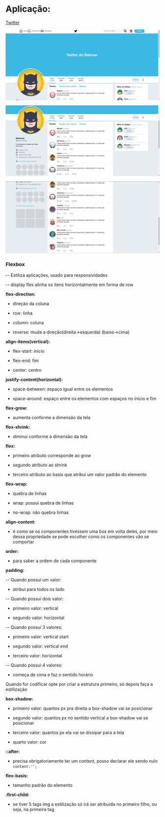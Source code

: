 # Aplicação:

[Twitter](taret="https://jessica-twitter-clone.netlify.app/") 

![Print1](./images/print1.png)

![Print2](./images/print2.png)

![Print3](./images/print3.png)

### **Flexbox**

-- Estiliza aplicações, usado para responsividades

-- display flex alinha os itens horizontalmente em forma de row

**flex-direction:**

- direção da coluna 

- row: linha

- column: coluna

- reverse: muda a direção(direita->esquerda) (baixo->cima)

**align-items(vertical):**

- flex-start: inicio

- flex-end: fim

- center: centro

**justify-content(horizontal):**

- space-between: espaço igual entre os elementos

- space-around: espaço entre os elementos com espaços no inicio e fim

**flex-grow:**

- aumenta conforme a dimensão da tela

**flex-shrink:**

- diminui conforme a dimensão da tela

**flex:**

- primeiro atributo corresponde ao grow

- segundo atributo ao shrink

- terceiro atributo ao basis que atribui um valor padrão do elemento

**flex-wrap:**

- quebra de linhas

- wrap: possui quebra de linhas

- no-wrap: não quebra linhas

**align-content:**

- é como se os componentes tivessem uma box em volta deles, por meio dessa propriedade se pode escolher como os componentes vão se comportar

**order:**

- para saber a ordem de cada componente

**padding:**

-- Quando possui um valor:

- atribui para todos os lado

-- Quando possui dois valor:

- primeiro valor: vertical

- segundo valor: horizontal

-- Quando possui 3 valores:

- primeiro valor: vertical start

- segundo valor: vertical end

- terceiro valor: horizontal

-- Quando possui 4 valores:

- começa de cima e faz o sentido horário

Quando for codificar opte por criar a estrutura primeiro, só depois faça a estilização

**box-shadow:**

- primeiro valor: quantos px pra direita a box-shadow vai se posicionar

- segundo valor: quantos px no sentido vertical a box-shadow vai se posicionar

- terceiro valor: quantos px ela vai se dissipar para a tela

- quarto valor: cor

**::after:**

- precisa obrigatoriamente ter um content, posso declarar ele sendo nulo `content:'';`

**flex-basis:**

- tamanho padrão do elemento

**:first-child:**

- se tiver 5 tags img a estilização só irá ser atribuida no primeiro filho, ou seja, na primeira tag
